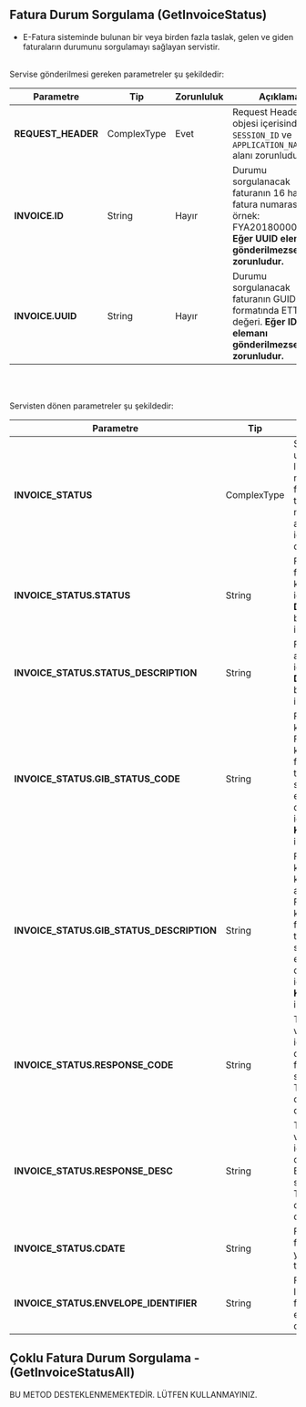 ## Fatura Durum Sorgulama (GetInvoiceStatus)
* E-Fatura sisteminde bulunan bir veya birden fazla taslak, gelen ve giden faturaların durumunu sorgulamayı sağlayan servistir.


<br>
Servise gönderilmesi gereken parametreler şu şekildedir:

Parametre | Tip         | Zorunluluk  | Açıklama
--------- | ----------- | ----------- | -----------
**REQUEST_HEADER** | ComplexType | Evet | Request Header objesi içerisinde `SESSION_ID` ve `APPLICATION_NAME` alanı zorunludur.
**INVOICE.ID** | String  | Hayır | Durumu sorgulanacak faturanın 16 hane fatura numarası. örnek: FYA2018000000001 **Eğer UUID elemanı gönderilmezse zorunludur.**
**INVOICE.UUID** | String  | Hayır | Durumu sorgulanacak faturanın GUID formatında ETTN değeri. **Eğer ID elemanı gönderilmezse zorunludur.**
<br><br>

Servisten dönen parametreler şu şekildedir:

Parametre | Tip        | Açıklama
--------- | ----------- | -----------
**INVOICE_STATUS** | ComplexType | Sorgu kriterine uyan fatura(lar)ın listesi. Fatura numarası `ID`, fatura evrensel tekil tanımlama numarası  `UUID` attribute içerisinde dönülmektedir.
**INVOICE_STATUS.STATUS** | String | Faturanın e-fatura sisteminde ki durumu. Detay için **Fatura Durumları** başlığını inceleyiniz.
**INVOICE_STATUS.STATUS_DESCRIPTION** | String | Fatura durum açıklaması. Detay için **Fatura Durumları** başlığını inceleyiniz.
**INVOICE_STATUS.GIB_STATUS_CODE** | String | Faturanın GİB'de ki durum kodu. Faturanın GİB'de ki durumu e-fatura sistemi tarafından henüz sorgulanmadıysa eleman dönülmez. Detay için **GİB Durum Kodları** başlığını inceleyiniz.
**INVOICE_STATUS.GIB_STATUS_DESCRIPTION** | String | Faturanın GİB'de ki durumunun kodunun açıklaması. Faturanın GİB'de ki durumu e-fatura sistemi tarafından henüz sorgulanmadıysa eleman dönülmez. Detay için **GİB Durum Kodları** başlığını inceleyiniz.  
**INVOICE_STATUS.RESPONSE_CODE** | String | Ticari fatura için verilen yanıtı içeren zarfın durum kodu. Eğer faturanın senaryosu TICARIFATURA değilse eleman dönülmez.
**INVOICE_STATUS.RESPONSE_DESC** | String | Ticari fatura için verilen yanıtı içeren zarfın durum açıklaması. Eğer faturanın senaryosu TICARIFATURA değilse eleman dönülmez.         
**INVOICE_STATUS.CDATE** | String | Faturanın e-fatura sistemine yüklendiği/ulaştığı tarih
**INVOICE_STATUS.ENVELOPE_IDENTIFIER** | String | Faturanın zarf IDsi. Taslak faturalar için eleman dönülmez.

## Çoklu Fatura Durum Sorgulama - (GetInvoiceStatusAll)
<aside class="warning">
BU METOD DESTEKLENMEMEKTEDİR. LÜTFEN KULLANMAYINIZ.
</aside>
